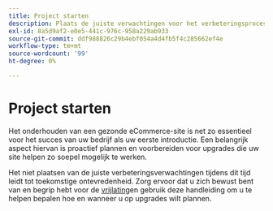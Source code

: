 ```yaml
---
title: Project starten
description: Plaats de juiste verwachtingen voor het verbeteringsproces met uw het projectbelanghebbenden van Adobe Commerce.
exl-id: 8a5d9af2-e0e5-441c-976c-958a229ab933
source-git-commit: ddf988826c29b4ebf054a4d4fb5f4c285662ef4e
workflow-type: tm+mt
source-wordcount: '99'
ht-degree: 0%

---
```


# Project starten

Het onderhouden van een gezonde eCommerce-site is net zo essentieel voor het succes van uw bedrijf als uw eerste introductie. Een belangrijk aspect hiervan is proactief plannen en voorbereiden voor upgrades die uw site helpen zo soepel mogelijk te werken.

Het niet plaatsen van de juiste verbeteringsverwachtingen tijdens dit tijd leidt tot toekomstige ontevredenheid. Zorg ervoor dat u zich bewust bent van en begrip hebt voor de [vrijlating](https://devdocs.magento.com/release/)en gebruik deze handleiding om u te helpen bepalen hoe en wanneer u op upgrades wilt plannen.
